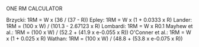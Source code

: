 ONE RM CALCULATOR 

Brzycki: 1RM = W x (36 / (37 - R))
Epley: 1RM = W x (1 + 0.0333 x R)
Lander: 1RM = (100 x W) / (101.3 - 2.67123 x R)
Lombardi: 1RM = W x R0.1
Mayhew et al.: 1RM = (100 x W) / (52.2 + (41.9 x e-0.055 x R))
O'Conner et al.: 1RM = W x (1 + 0.025 x R)
Wathan: 1RM = (100 x W) / (48.8 + (53.8 x e-0.075 x R))